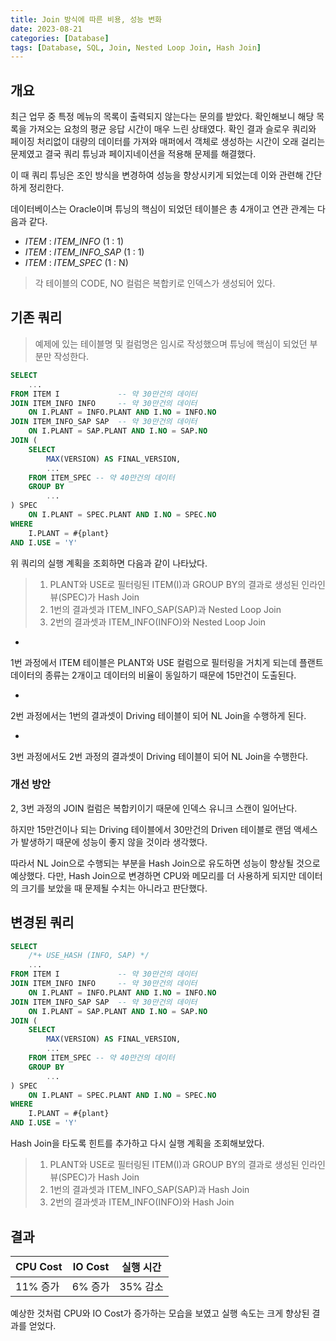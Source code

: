 ```yaml
---
title: Join 방식에 따른 비용, 성능 변화
date: 2023-08-21
categories: [Database]
tags: [Database, SQL, Join, Nested Loop Join, Hash Join]
---
```


## 개요
최근 업무 중 특정 메뉴의 목록이 출력되지 않는다는 문의를 받았다.
확인해보니 해당 목록을 가져오는 요청의 평균 응답 시간이 매우 느린 상태였다. 확인 결과 슬로우 쿼리와 페이징 처리없이 대량의 데이터를 가져와 매퍼에서 객체로 생성하는 시간이 오래 걸리는 문제였고 결국 쿼리 튜닝과 페이지네이션을 적용해 문제를 해결했다.

이 때 쿼리 튜닝은 조인 방식을 변경하여 성능을 향상시키게 되었는데 이와 관련해 간단하게 정리한다.

<div class="white-space--dot"></div>

데이터베이스는 Oracle이며 튜닝의 핵심이 되었던 테이블은 총 4개이고 연관 관계는 다음과 같다.  
- *ITEM* : *ITEM_INFO* (1 : 1)
- *ITEM* : *ITEM_INFO_SAP* (1 : 1)
- *ITEM* : *ITEM_SPEC* (1 : N)  

> 각 테이블의 CODE, NO 컬럼은 복합키로 인덱스가 생성되어 있다.

## 기존 쿼리
> 예제에 있는 테이블명 및 컬럼명은 임시로 작성했으며 튜닝에 핵심이 되었던 부분만 작성한다.

```sql
SELECT 
    ...
FROM ITEM I             -- 약 30만건의 데이터
JOIN ITEM_INFO INFO     -- 약 30만건의 데이터
    ON I.PLANT = INFO.PLANT AND I.NO = INFO.NO
JOIN ITEM_INFO_SAP SAP  -- 약 30만건의 데이터
    ON I.PLANT = SAP.PLANT AND I.NO = SAP.NO
JOIN (
    SELECT
        MAX(VERSION) AS FINAL_VERSION,
        ...
    FROM ITEM_SPEC -- 약 40만건의 데이터
    GROUP BY
        ...
) SPEC
    ON I.PLANT = SPEC.PLANT AND I.NO = SPEC.NO
WHERE
    I.PLANT = #{plant}
AND I.USE = 'Y'
```
위 쿼리의 실행 계획을 조회하면 다음과 같이 나타났다.

> 1. PLANT와 USE로 필터링된 ITEM(I)과 GROUP BY의 결과로 생성된 인라인 뷰(SPEC)가 Hash Join
> 2. 1번의 결과셋과 ITEM_INFO_SAP(SAP)과 Nested Loop Join
> 3. 2번의 결과셋과 ITEM_INFO(INFO)와 Nested Loop Join

- 
1번 과정에서 ITEM 테이블은 PLANT와 USE 컬럼으로 필터링을 거치게 되는데 플랜트 데이터의 종류는 2개이고 데이터의 비율이 동일하기 때문에 15만건이 도출된다.

- 
2번 과정에서는 1번의 결과셋이 Driving 테이블이 되어 NL Join을 수행하게 된다.

- 
3번 과정에서도 2번 과정의 결과셋이 Driving 테이블이 되어 NL Join을 수행한다.

### 개선 방안
2, 3번 과정의 JOIN 컬럼은 복합키이기 때문에 인덱스 유니크 스캔이 일어난다. 

하지만 15만건이나 되는 Driving 테이블에서 30만건의 Driven 테이블로 랜덤 액세스가 발생하기 때문에 성능이 좋지 않을 것이라 생각했다. 

<span class="emphasis">따라서 NL Join으로 수행되는 부분을 Hash Join으로 유도하면 성능이 향상될 것으로 예상했다.</span> 다만, Hash Join으로 변경하면 CPU와 메모리를 더 사용하게 되지만 데이터의 크기를 보았을 때 문제될 수치는 아니라고 판단했다.

<div class="white-space--dot"></div>

## 변경된 쿼리
```sql
SELECT 
    /*+ USE_HASH (INFO, SAP) */
    ...
FROM ITEM I             -- 약 30만건의 데이터
JOIN ITEM_INFO INFO     -- 약 30만건의 데이터
    ON I.PLANT = INFO.PLANT AND I.NO = INFO.NO
JOIN ITEM_INFO_SAP SAP  -- 약 30만건의 데이터
    ON I.PLANT = SAP.PLANT AND I.NO = SAP.NO
JOIN (
    SELECT
        MAX(VERSION) AS FINAL_VERSION,
        ...
    FROM ITEM_SPEC -- 약 40만건의 데이터
    GROUP BY
        ...
) SPEC
    ON I.PLANT = SPEC.PLANT AND I.NO = SPEC.NO
WHERE
    I.PLANT = #{plant}
AND I.USE = 'Y'
```
Hash Join을 타도록 힌트를 추가하고 다시 실행 계획을 조회해보았다.
> 1. PLANT와 USE로 필터링된 ITEM(I)과 GROUP BY의 결과로 생성된 인라인 뷰(SPEC)가 Hash Join
> 2. 1번의 결과셋과 ITEM_INFO_SAP(SAP)과 Hash Join
> 3. 2번의 결과셋과 ITEM_INFO(INFO)와 Hash Join


## 결과

|CPU Cost|IO Cost|실행 시간|
|---|---|---|
|11% 증가|6% 증가|35% 감소|


예상한 것처럼 CPU와 IO Cost가 증가하는 모습을 보였고 실행 속도는 크게 향상된 결과를 얻었다.


